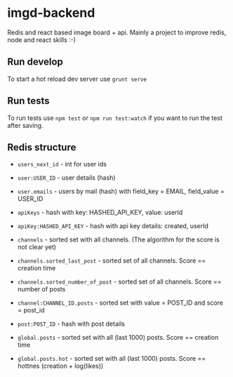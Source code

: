 # imgd-backend
Redis and react based image board + api. Mainly a project to improve redis, node and react skills :-)

## Run develop
To start a hot reload dev server use `grunt serve`

## Run tests
To run tests use `npm test` or `npm run test:watch` if you want to run the test after saving.

## Redis structure

* `users_next_id` - int for user ids
* `user:USER_ID` - user details (hash)
* `user.emails` - users by mail (hash) with field_key = EMAIL, field_value = USER_ID

* `apiKeys` - hash with key: HASHED_API_KEY, value: userId
* `apiKey:HASHED_API_KEY` - hash with api key details: created, userId

* `channels` - sorted set with all channels. (The algorithm for the score is not clear yet)
* `channels.sorted_last_post` - sorted set of all channels. Score == creation time
* `channels.sorted_number_of_post` - sorted set of all channels. Score == number of posts
* `channel:CHANNEL_ID.posts` - sorted set with value = POST_ID and score = post_id

* `post:POST_ID` - hash with post details
* `global.posts` - sorted set with all (last 1000) posts. Score == creation time
* `global.posts.hot` - sorted set with all (last 1000) posts. Score == hottnes (creation + log(likes))
